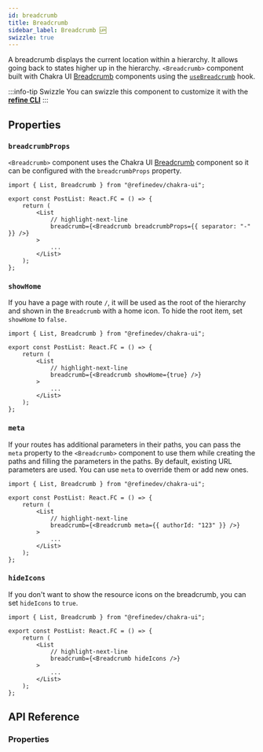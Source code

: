```yaml
---
id: breadcrumb
title: Breadcrumb
sidebar_label: Breadcrumb 🆙
swizzle: true
---
```


A breadcrumb displays the current location within a hierarchy. It allows going back to states higher up in the hierarchy. `<Breadcrumb>` component built with Chakra UI [Breadcrumb][chakra-ui-breadcrumb] components using the [`useBreadcrumb`](/api-reference/core/hooks/useBreadcrumb.md) hook.

:::info-tip Swizzle
You can swizzle this component to customize it with the [**refine CLI**](/docs/packages/documentation/cli)
:::

## Properties

### `breadcrumbProps`

`<Breadcrumb>` component uses the Chakra UI [Breadcrumb][chakra-ui-breadcrumb] component so it can be configured with the `breadcrumbProps` property.

```tsx
import { List, Breadcrumb } from "@refinedev/chakra-ui";

export const PostList: React.FC = () => {
    return (
        <List
            // highlight-next-line
            breadcrumb={<Breadcrumb breadcrumbProps={{ separator: "-" }} />}
        >
            ...
        </List>
    );
};
```

### `showHome`

If you have a page with route `/`, it will be used as the root of the hierarchy and shown in the `Breadcrumb` with a home icon. To hide the root item, set `showHome` to `false.`

```tsx
import { List, Breadcrumb } from "@refinedev/chakra-ui";

export const PostList: React.FC = () => {
    return (
        <List
            // highlight-next-line
            breadcrumb={<Breadcrumb showHome={true} />}
        >
            ...
        </List>
    );
};
```

### `meta`

If your routes has additional parameters in their paths, you can pass the `meta` property to the `<Breadcrumb>` component to use them while creating the paths and filling the parameters in the paths. By default, existing URL parameters are used. You can use `meta` to override them or add new ones.

```tsx
import { List, Breadcrumb } from "@refinedev/chakra-ui";

export const PostList: React.FC = () => {
    return (
        <List
            // highlight-next-line
            breadcrumb={<Breadcrumb meta={{ authorId: "123" }} />}
        >
            ...
        </List>
    );
};
```

### `hideIcons`

If you don't want to show the resource icons on the breadcrumb, you can set `hideIcons` to `true`.

```tsx
import { List, Breadcrumb } from "@refinedev/chakra-ui";

export const PostList: React.FC = () => {
    return (
        <List
            // highlight-next-line
            breadcrumb={<Breadcrumb hideIcons />}
        >
            ...
        </List>
    );
};
```

## API Reference

### Properties

<PropsTable module="@refinedev/chakra-ui/Breadcrumb" />

[chakra-ui-breadcrumb]: https://chakra-ui.com/docs/components/breadcrumb/usage

